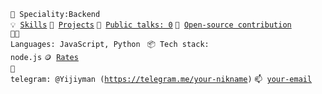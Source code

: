 <code>👷 Speciality:Backend</code><br>
<code>💡 [Skills](SKILLS.md)</code>
<code>🧻 [Projects](PROJECTS.md)</code>
<code>📢 [Public talks: 0](TALKS.md)</code>
<code>👀 [Open-source contribution](CONTRIBUTION.md)</code><br>
<code>🧑‍💻 Languages: JavaScript, Python </code>
<code>📦 Tech stack: node.js</code>
<code>🪙 [Rates](RATES.md)</code><br>
<code>💬 telegram: @Yijiyman (https://telegram.me/your-nikname)</code>
<code>📫 [your-email](mailto:your-email)</code>
